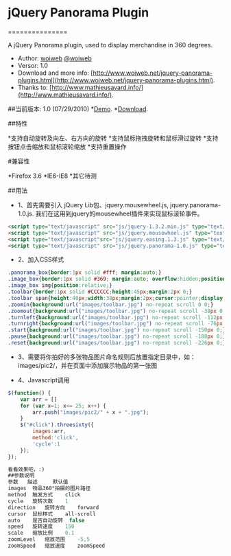 # jQuery Panorama Plugin
===============

A jQuery Panorama plugin, used to display merchandise in 360 degrees.

* Author: [woiweb](http://www.woiweb.net) [@woiweb](http://woiweb.com/woiwebnet)
* Versor: 1.0
* Download and more info: [http://www.woiweb.net/jquery-panorama-plugins.html](http://www.woiweb.net/jquery-panorama-plugins.html).
* Thanks to: [http://www.mathieusavard.info/](http://www.mathieusavard.info/).

##当前版本: 1.0 (07/29/2010)
   *[Demo](http://www.woiweb.net/wp-content/uploads/plugins/panorama/).
   *[Download](http://code.google.com/p/jquery-panorama-plugins/downloads/detail?name=panorama.rar&can=2&q=#makechanges).

##特性

   *支持自动旋转及向左、右方向的旋转
   *支持鼠标拖拽旋转和鼠标滑过旋转
   *支持按钮点击缩放和鼠标滚轮缩放
   *支持重置操作

#兼容性

   *Firefox 3.6
   *IE6-IE8
   *其它待测

##用法

* 1、首先需要引入 jQuery Lib包、jquery.mousewheel.js, jquery.panorama-1.0.js. 我们在这用到jquery的mousewheel插件来实现鼠标滚轮事件。

```html
<script type="text/javascript" src="js/jquery-1.3.2.min.js" type="text/javascripts" />
<script type="text/javascript" src="js/jquery.mousewheel.js" type="text/javascripts" />
<script type="text/javascript"src="js/jquery.easing.1.3.js" type="text/javascript" />
<script type="text/javascript" src="js/jquery.panorama-1.0.js" type="text/javascripts" />
```
* 2、加入CSS样式
```css
.panorama_box{border:1px solid #fff; margin:auto;}
.image_box{border:1px solid #369; margin:auto; overflow:hidden;position:relative;}
.image_box img{position:relative;}
.toolbar{border:1px solid #CCCCCC;height:45px;margin:2px 0;}
.toolbar span{height:40px;width:38px;margin:2px;cursor:pointer;display:block;float:right;}
.zoomin{background:url("images/toolbar.jpg") no-repeat scroll 0 0;}
.zoomout{background:url("images/toolbar.jpg") no-repeat scroll -38px 0;}
.turnleft{background:url("images/toolbar.jpg") no-repeat scroll -112px 0;}
.turnright{background:url("images/toolbar.jpg") no-repeat scroll -76px 0;}
.start{background:url("images/toolbar.jpg") no-repeat scroll -150px 0;}
.pause{background:url("images/toolbar.jpg") no-repeat scroll -188px 0;}
.reset{background:url("images/toolbar.jpg") no-repeat scroll -226px 0;}
```

* 3、需要将你拍好的多张物品图片命名规则后放置指定目录中，如：images/pic2/，并在页面中添加展示物品的第一张图

* 4、Javascript调用
```js
$(function() {
    var arr = []
    for (var x=1; x<= 25; x++) {
        arr.push("images/pic2/" + x + ".jpg");
    }
    $("#click").threesixty({
        images:arr,
        method:'click',
        'cycle':1
    });
});

看看效果吧，:)
##参数说明
参数   描述 	默认值
images 	物品360°拍摄的图片路径 	 
method 	触发方式 	click
cycle 	旋转次数 	1
direction 	旋转方向 	forward
cursor 	鼠标样式 	all-scroll
auto 	是否自动旋转 	false
speed 	旋转速度 	150
scale 	缩放比例 	0.1
zoomLevel 	缩放范围 	-5,5
zoomSpeed 	缩放速度 	zoomSpeed
